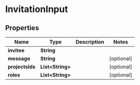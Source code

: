
# InvitationInput

## Properties
Name | Type | Description | Notes
------------ | ------------- | ------------- | -------------
**invitee** | **String** |  | 
**message** | **String** |  |  [optional]
**projectsIds** | **List&lt;String&gt;** |  |  [optional]
**roles** | **List&lt;String&gt;** |  |  [optional]



